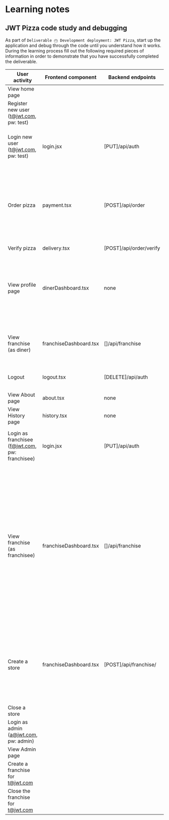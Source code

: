 # Learning notes

## JWT Pizza code study and debugging

As part of `Deliverable ⓵ Development deployment: JWT Pizza`, start up the application and debug through the code until you understand how it works. During the learning process fill out the following required pieces of information in order to demonstrate that you have successfully completed the deliverable.

| User activity                                       | Frontend component | Backend endpoints | Database SQL |
| --------------------------------------------------- | ------------------ | ----------------- | ------------ |
| View home page                                      |                    |                   |              |
| Register new user<br/>(t@jwt.com, pw: test)         |                    |                   |              |
| Login new user<br/>(t@jwt.com, pw: test)            |  login.jsx         | [PUT]/api/auth    |SELECT * FROM user WHERE email=?<br>SELECT * FROM userRole WHERE userId=?<br>INSERT INTO auth (token, userId) VALUES (?, ?)              |
| Order pizza                                         | payment.tsx        | [POST]/api/order  |SELECT userId FROM auth WHERE token=?<br>INSERT INTO dinerOrder (dinerId, franchiseId, storeId, date) VALUES (?, ?, ?, now())<br>INSERT INTO orderItem (orderId, menuId, description, price) VALUES (?, ?, ?, ?)<br>SELECT id FROM ${table} WHERE ${key}=? |
| Verify pizza                                        |  delivery.tsx      | [POST]/api/order/verify | none   |
| View profile page                                   | dinerDashboard.tsx | none              | SELECT userId FROM auth WHERE token=?<br>SELECT id, franchiseId, storeId, date FROM dinerOrder WHERE dinerId=? LIMIT ${offset},${config.db.listPerPage}<br>SELECT id, menuId, description, price FROM orderItem WHERE orderId=?|
| View franchise<br/>(as diner)                       |franchiseDashboard.tsx|[]/api/franchise   | SELECT userId FROM auth WHERE token=?<br>SELECT objectId FROM userRole WHERE role='franchisee' AND userId=?|
| Logout                                              | logout.tsx         | [DELETE]/api/auth | SELECT userId FROM auth WHERE token=?<br>DELETE FROM auth WHERE token=? |
| View About page                                     | about.tsx          | none              | none         |
| View History page                                   | history.tsx        | none              | none         |
| Login as franchisee<br/>(f@jwt.com, pw: franchisee) | login.jsx          | [PUT]/api/auth    | SELECT * FROM user WHERE email=?<br>SELECT * FROM userRole WHERE userId=?<br>INSERT INTO auth (token, userId) VALUES (?, ?) |
| View franchise<br/>(as franchisee)                  |franchiseDashboard.tsx|[]/api/franchise   | SELECT userId FROM auth WHERE token=?<br>SELECT objectId FROM userRole WHERE role='franchisee' AND userId=?<br>SELECT id, name FROM franchise WHERE id in (${franchiseIds.join(',')})<br>SELECT u.id, u.name, u.email FROM userRole AS ur JOIN user AS u ON u.id=ur.userId WHERE ur.objectId=? AND ur.role='franchisee'<br>`SELECT s.id, s.name, COALESCE(SUM(oi.price), 0) AS totalRevenue FROM dinerOrder AS do JOIN orderItem AS oi ON do.id=oi.orderId RIGHT JOIN store AS s ON s.id=do.storeId WHERE s.franchiseId=? GROUP BY s.id |
| Create a store                                      | franchiseDashboard.tsx | [POST]/api/franchise/ | SELECT userId FROM auth WHERE token=?<br>SELECT objectId FROM userRole WHERE role='franchisee' AND userId=?<br>SELECT u.id, u.name, u.email FROM userRole AS ur JOIN user AS u ON u.id=ur.userId WHERE ur.objectId=? AND ur.role='franchisee'|
| Close a store                                       |                    |                   |              |
| Login as admin<br/>(a@jwt.com, pw: admin)           |                    |                   |              |
| View Admin page                                     |                    |                   |              |
| Create a franchise for t@jwt.com                    |                    |                   |              |
| Close the franchise for t@jwt.com                   |                    |                   |              |
